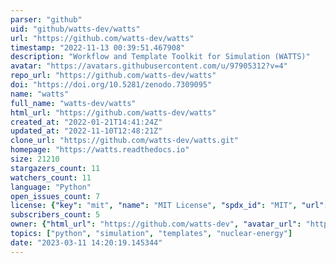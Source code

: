 ```yaml
---
parser: "github"
uid: "github/watts-dev/watts"
url: "https://github.com/watts-dev/watts"
timestamp: "2022-11-13 00:39:51.467908"
description: "Workflow and Template Toolkit for Simulation (WATTS)"
avatar: "https://avatars.githubusercontent.com/u/97905312?v=4"
repo_url: "https://github.com/watts-dev/watts"
doi: "https://doi.org/10.5281/zenodo.7309095"
name: "watts"
full_name: "watts-dev/watts"
html_url: "https://github.com/watts-dev/watts"
created_at: "2022-01-21T14:41:24Z"
updated_at: "2022-11-10T12:48:21Z"
clone_url: "https://github.com/watts-dev/watts.git"
homepage: "https://watts.readthedocs.io"
size: 21210
stargazers_count: 11
watchers_count: 11
language: "Python"
open_issues_count: 7
license: {"key": "mit", "name": "MIT License", "spdx_id": "MIT", "url": "https://api.github.com/licenses/mit", "node_id": "MDc6TGljZW5zZTEz"}
subscribers_count: 5
owner: {"html_url": "https://github.com/watts-dev", "avatar_url": "https://avatars.githubusercontent.com/u/97905312?v=4", "login": "watts-dev", "type": "Organization"}
topics: ["python", "simulation", "templates", "nuclear-energy"]
date: "2023-03-11 14:20:19.145344"
---
```

